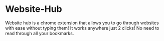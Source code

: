 # Website-Hub
Website hub is a chrome extension that allows you to go through websites with ease without typing them! It works anywhere just 2 clicks! No need to read through all your bookmarks.
